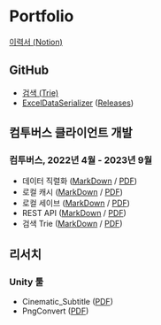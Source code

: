 # Portfolio
[이력서 (Notion)](https://www.notion.so/389e72467b7041cf9a29a2f51f7ec245?showMoveTo=true&saveParent=true)
## GitHub
- [검색 (Trie)](https://github.com/ds1ngt/Trie-public)
- [ExcelDataSerializer](https://github.com/ds1ngt/ExcelDataSerializer) ([Releases](https://github.com/ds1ngt/ExcelDataSerializer/releases))
## 컴투버스 클라이언트 개발
### 컴투버스, 2022년 4월 - 2023년 9월
- 데이터 직렬화 ([MarkDown](./Documents/DataSerializer.md) / [PDF](./Documents/DataSerializer.pdf))
- 로컬 캐시 ([MarkDown](./Documents/LocalCache.md) / [PDF](./Documents/LocalCache.pdf))
- 로컬 세이브 ([MarkDown](./Documents/LocalSave.md) / [PDF](./Documents/LocalSave.pdf))
- REST API ([MarkDown](./Documents/RestAPI.md) / [PDF](./Documents/RestAPI.pdf))
- 검색 Trie ([MarkDown](./Documents/Trie.md) / [PDF](./Documents/Trie.pdf))

## 리서치
### Unity 툴
- Cinematic_Subtitle ([PDF](./Documents/pdf/Cinematic_Subtitle.pdf))
- PngConvert ([PDF](./Documents/pdf/PngConvert.pdf))